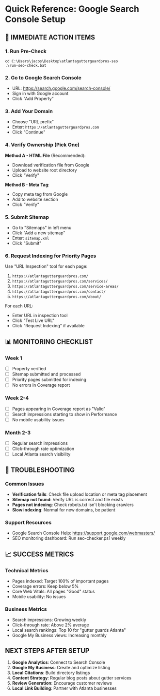 # Quick Reference: Google Search Console Setup

## 🚀 IMMEDIATE ACTION ITEMS

### 1. Run Pre-Check
```
cd C:\Users\jacos\Desktop\atlantagutterguardpros-seo
.\run-seo-check.bat
```

### 2. Go to Google Search Console
- URL: https://search.google.com/search-console/
- Sign in with Google account
- Click "Add Property"

### 3. Add Your Domain
- Choose "URL prefix"
- Enter: `https://atlantagutterguardpros.com`
- Click "Continue"

### 4. Verify Ownership (Pick One)
**Method A - HTML File** (Recommended):
- Download verification file from Google
- Upload to website root directory
- Click "Verify"

**Method B - Meta Tag**:
- Copy meta tag from Google
- Add to website <head> section
- Click "Verify"

### 5. Submit Sitemap
- Go to "Sitemaps" in left menu
- Click "Add a new sitemap"
- Enter: `sitemap.xml`
- Click "Submit"

### 6. Request Indexing for Priority Pages
Use "URL Inspection" tool for each page:

1. `https://atlantagutterguardpros.com/`
2. `https://atlantagutterguardpros.com/services/`
3. `https://atlantagutterguardpros.com/service-areas/`
4. `https://atlantagutterguardpros.com/contact/`
5. `https://atlantagutterguardpros.com/about/`

For each URL:
- Enter URL in inspection tool
- Click "Test Live URL"
- Click "Request Indexing" if available

## 📊 MONITORING CHECKLIST

### Week 1
- [ ] Property verified
- [ ] Sitemap submitted and processed
- [ ] Priority pages submitted for indexing
- [ ] No errors in Coverage report

### Week 2-4
- [ ] Pages appearing in Coverage report as "Valid"
- [ ] Search impressions starting to show in Performance
- [ ] No mobile usability issues

### Month 2-3
- [ ] Regular search impressions
- [ ] Click-through rate optimization
- [ ] Local Atlanta search visibility

## 🔧 TROUBLESHOOTING

### Common Issues
- **Verification fails**: Check file upload location or meta tag placement
- **Sitemap not found**: Verify URL is correct and file exists
- **Pages not indexing**: Check robots.txt isn't blocking crawlers
- **Slow indexing**: Normal for new domains, be patient

### Support Resources
- Google Search Console Help: https://support.google.com/webmasters/
- SEO monitoring dashboard: Run seo-checker.ps1 weekly

## 📈 SUCCESS METRICS

### Technical Metrics
- Pages indexed: Target 100% of important pages
- Coverage errors: Keep below 5%
- Core Web Vitals: All pages "Good" status
- Mobile usability: No issues

### Business Metrics
- Search impressions: Growing weekly
- Click-through rate: Above 2% average
- Local search rankings: Top 10 for "gutter guards Atlanta"
- Google My Business views: Increasing monthly

## NEXT STEPS AFTER SETUP

1. **Google Analytics**: Connect to Search Console
2. **Google My Business**: Create and optimize listing
3. **Local Citations**: Build directory listings
4. **Content Strategy**: Regular blog posts about gutter services
5. **Review Generation**: Encourage customer reviews
6. **Local Link Building**: Partner with Atlanta businesses
